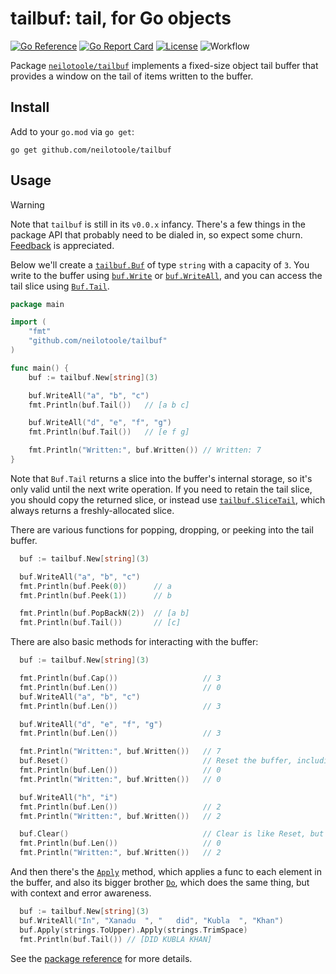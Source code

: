# tailbuf: tail, for Go objects

[![Go Reference](https://pkg.go.dev/badge/github.com/neilotoole/tailbuf.svg)](https://pkg.go.dev/github.com/neilotoole/tailbuf)
[![Go Report Card](https://goreportcard.com/badge/neilotoole/tailbuf)](https://goreportcard.com/report/neilotoole/tailbuf)
[![License](https://img.shields.io/badge/License-MIT-blue.svg)](https://github.com/neilotoole/tailbuf/blob/master/LICENSE)
![Workflow](https://github.com/neilotoole/tailbuf/actions/workflows/go.yml/badge.svg)

Package [`neilotoole/tailbuf`](https://pkg.go.dev/github.com/neilotoole/tailbuf) implements a fixed-size object tail buffer that provides a window
on the tail of items written to the buffer.

## Install

Add to your `go.mod` via `go get`:

```shell
go get github.com/neilotoole/tailbuf
```

## Usage

> [!WARNING]  
> Note that `tailbuf` is still in its `v0.0.x` infancy. There's a few things in
> the package API that probably need to be dialed in, so expect some churn.
> [Feedback](https://github.com/neilotoole/tailbuf/issues) is appreciated.

Below we'll create a [`tailbuf.Buf`](https://pkg.go.dev/github.com/neilotoole/tailbuf#Buf)
of type `string` with a capacity of `3`. You write to the buffer using [`buf.Write`](https://pkg.go.dev/github.com/neilotoole/tailbuf#Buf.Write)
or [`buf.WriteAll`](https://pkg.go.dev/github.com/neilotoole/tailbuf#Buf.WriteAll), and
you can access the tail slice using [`Buf.Tail`](https://pkg.go.dev/github.com/neilotoole/tailbuf#Buf.Tail).

```go
package main

import (
    "fmt"
    "github.com/neilotoole/tailbuf"
)

func main() {
    buf := tailbuf.New[string](3)

    buf.WriteAll("a", "b", "c")
    fmt.Println(buf.Tail())   // [a b c]

    buf.WriteAll("d", "e", "f", "g")
    fmt.Println(buf.Tail())   // [e f g]

    fmt.Println("Written:", buf.Written()) // Written: 7
}
```

Note that `Buf.Tail` returns a slice into the buffer's internal storage, so it's
only valid until the next write operation. If you need to retain the tail slice,
you should copy the returned slice, or instead use [`tailbuf.SliceTail`](https://pkg.go.dev/github.com/neilotoole/tailbuf#SliceTail), which
always returns a freshly-allocated slice.

There are various functions for popping, dropping, or peeking into the tail buffer.

```go
  buf := tailbuf.New[string](3)

  buf.WriteAll("a", "b", "c")
  fmt.Println(buf.Peek(0))      // a
  fmt.Println(buf.Peek(1))      // b

  fmt.Println(buf.PopBackN(2))  // [a b]
  fmt.Println(buf.Tail())       // [c]
```

There are also basic methods for interacting with the buffer:

```go
  buf := tailbuf.New[string](3)

  fmt.Println(buf.Cap())                   // 3
  fmt.Println(buf.Len())                   // 0
  buf.WriteAll("a", "b", "c")
  fmt.Println(buf.Len())                   // 3

  buf.WriteAll("d", "e", "f", "g")
  fmt.Println(buf.Len())                   // 3

  fmt.Println("Written:", buf.Written())   // 7
  buf.Reset()                              // Reset the buffer, including "written" count
  fmt.Println(buf.Len())                   // 0
  fmt.Println("Written:", buf.Written())   // 0

  buf.WriteAll("h", "i")
  fmt.Println(buf.Len())                   // 2
  fmt.Println("Written:", buf.Written())   // 2

  buf.Clear()                              // Clear is like Reset, but doesn't reset "written" count
  fmt.Println(buf.Len())                   // 0
  fmt.Println("Written:", buf.Written())   // 2
```


And then there's the [`Apply`](https://pkg.go.dev/github.com/neilotoole/tailbuf#Buf.Apply) method, which applies a func to each element in the buffer,
and also its bigger brother [`Do`](https://pkg.go.dev/github.com/neilotoole/tailbuf#Buf.Do), which does the same thing, but with context and
error awareness.

```go
  buf := tailbuf.New[string](3)
  buf.WriteAll("In", "Xanadu  ", "   did", "Kubla  ", "Khan")
  buf.Apply(strings.ToUpper).Apply(strings.TrimSpace)
  fmt.Println(buf.Tail()) // [DID KUBLA KHAN]
```


See the [package reference](https://pkg.go.dev/github.com/neilotoole/tailbuf) for more details.
